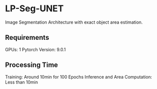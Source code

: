 # LP-Seg-UNET
Image Segmentation Architecture with exact object area estimation.
## Requirements
GPUs: 1
Pytorch Version: 9.0.1
## Processing Time
Training: Around 10min for 100 Epochs
Inference and Area Computation: Less than 10min
